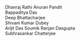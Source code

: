 Dhanraj Rathi
Anuran Pandit  
Bappaditya Das  
Deep Bhattacharjee  
Shivam Kumar Dubey  
Arijit Das 
Soumik Ranjan Dasgupta  
Subhrasankar Chatterjee 
